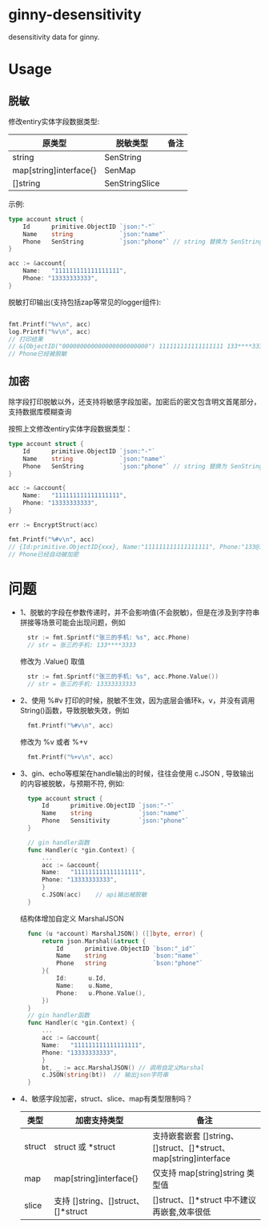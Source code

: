 # ginny-desensitivity
desensitivity data for ginny.


# Usage

## 脱敏

修改entiry实体字段数据类型:

原类型 | 脱敏类型 | 备注 |
--- | --- | --- |
string | SenString | 
map[string]interface{} | SenMap
[]string | SenStringSlice

示例:

```go
type account struct {
    Id      primitive.ObjectID `json:"-"`
    Name    string             `json:"name"`  
    Phone   SenString          `json:"phone"` // string 替换为 SenString
}

acc := &account{
    Name:   "111111111111111111",
    Phone: "13333333333",
}

```

脱敏打印输出(支持包括zap等常见的logger组件):

```go

fmt.Printf("%v\n", acc) 
log.Printf("%v\n", acc) 
// 打印结果 
// &{ObjectID("000000000000000000000000") 111111111111111111 133****3333} 
// Phone已经被脱敏
```

## 加密

除字段打印脱敏以外，还支持将敏感字段加密。加密后的密文包含明文首尾部分，支持数据库模糊查询

按照上文修改entiry实体字段数据类型：

```go
type account struct {
    Id      primitive.ObjectID `json:"-"`
    Name    string             `json:"name"`  
    Phone   SenString          `json:"phone"` // string 替换为 SenString
}

acc := &account{
    Name:   "111111111111111111",
    Phone: "13333333333",
}

err := EncryptStruct(acc)

fmt.Printf("%#v\n", acc)
// {Id:primitive.ObjectID{xxx}, Name:"111111111111111111", Phone:"133@11@ENC@a150a459e38aa822866183ce2f00bcb4@Z/QfsY+PiDBSQ8Vj926qOA==@3333"}
// Phone已经自动被加密
```

# 问题

- 1、脱敏的字段在参数传递时，并不会影响值(不会脱敏)，但是在涉及到字符串拼接等场景可能会出现问题，例如
  ```go
    str := fmt.Sprintf("张三的手机: %s", acc.Phone)
    // str = 张三的手机: 133****3333
  ```
  修改为 .Value() 取值
  ```go
    str := fmt.Sprintf("张三的手机: %s", acc.Phone.Value())
    // str = 张三的手机: 13333333333
  ```
- 2、使用 %#v 打印的时候，脱敏不生效，因为底层会循环k，v，并没有调用 String()函数，导致脱敏失效，例如
  ```go
    fmt.Printf("%#v\n", acc)
  ```
  修改为 %v 或者 %+v
  ```go
    fmt.Printf("%+v\n", acc)
  ```

- 3、gin、echo等框架在handle输出的时候，往往会使用 c.JSON , 导致输出的内容被脱敏，与预期不符, 例如:

  ```go
    type account struct {
        Id      primitive.ObjectID `json:"-"`
        Name    string             `json:"name"`
        Phone   Sensitivity        `json:"phone"`
    }

    // gin handler函数
    func Handler(c *gin.Context) {
        ...
        acc := &account{
        Name:   "111111111111111111",
        Phone: "13333333333",
        }
        c.JSON(acc)    // api输出被脱敏
    }
  ```
  结构体增加自定义 MarshalJSON
  ```go
    func (u *account) MarshalJSON() ([]byte, error) {
        return json.Marshal(&struct {
            Id      primitive.ObjectID `bson:"_id"`
            Name    string             `bson:"name"`
            Phone   string             `bson:"phone"`
        }{
            Id:      u.Id,
            Name:    u.Name,
            Phone:   u.Phone.Value(),
        })
    }
    // gin handler函数
    func Handler(c *gin.Context) {
        ...
        acc := &account{
        Name:   "111111111111111111",
        Phone: "13333333333",
        }
        bt, _ := acc.MarshalJSON() // 调用自定义Marshal
        c.JSON(string(bt))  // 输出json字符串
    }
  ```
- 4、敏感字段加密，struct、slice、map有类型限制吗？
  

    类型 | 加密支持类型 | 备注 |
    --- | --- | --- |
    struct | struct 或 *struct | 支持嵌套嵌套 []string、[]struct、[]*struct、map[string]interface
    map | map[string]interface{} | 仅支持 map[string]string 类型值
    slice | 支持 []string、[]struct、[]*struct | []struct、[]*struct 中不建议再嵌套,效率很低